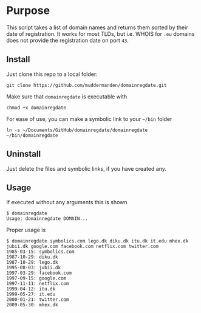 # Purpose

This script takes a list of domain names and returns them sorted by their date of registration. It works for most TLDs, but i.e. WHOIS for `.eu` domains does not provide the registration date on port `43`.

## Install

Just clone this repo to a local folder:

```
git clone https://github.com/muddermanden/domainregdate.git
```

Make sure that `domainregdate` is executable with

```
chmod +x domainregdate
```

For ease of use, you can make a symbolic link to your `~/bin` folder

```
ln -s ~/Documents/GitHub/domainregdate/domainregdate ~/bin/domainregdate
```

## Uninstall 

Just delete the files and symbolic links, if you have created any.

## Usage

If executed without any arguments this is shown

```
$ domainregdate
Usage: domainregdate DOMAIN...
```

Proper usage is

```
$ domainregdate symbolics.com lego.dk diku.dk itu.dk it.edu mhex.dk jubii.dk google.com facebook.com netflix.com twitter.com
1985-03-15: symbolics.com
1987-10-29: diku.dk
1987-10-29: lego.dk
1995-08-03: jubii.dk
1997-03-29: facebook.com
1997-09-15: google.com
1997-11-11: netflix.com
1999-04-12: itu.dk
1999-05-27: it.edu
2000-01-21: twitter.com
2009-05-30: mhex.dk
```
